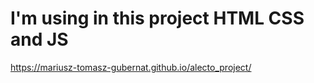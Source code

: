 # I'm using in this project HTML CSS and JS
https://mariusz-tomasz-gubernat.github.io/alecto_project/
